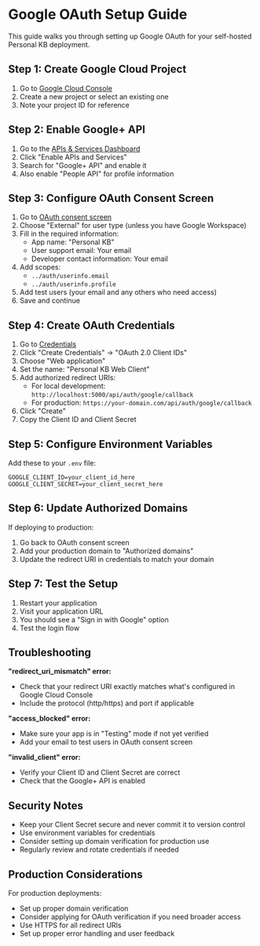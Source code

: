 # Google OAuth Setup Guide

This guide walks you through setting up Google OAuth for your self-hosted Personal KB deployment.

## Step 1: Create Google Cloud Project

1. Go to [Google Cloud Console](https://console.cloud.google.com/)
2. Create a new project or select an existing one
3. Note your project ID for reference

## Step 2: Enable Google+ API

1. Go to the [APIs & Services Dashboard](https://console.cloud.google.com/apis/dashboard)
2. Click "Enable APIs and Services"
3. Search for "Google+ API" and enable it
4. Also enable "People API" for profile information

## Step 3: Configure OAuth Consent Screen

1. Go to [OAuth consent screen](https://console.cloud.google.com/apis/credentials/consent)
2. Choose "External" for user type (unless you have Google Workspace)
3. Fill in the required information:
   - App name: "Personal KB"
   - User support email: Your email
   - Developer contact information: Your email
4. Add scopes:
   - `../auth/userinfo.email`
   - `../auth/userinfo.profile`
5. Add test users (your email and any others who need access)
6. Save and continue

## Step 4: Create OAuth Credentials

1. Go to [Credentials](https://console.cloud.google.com/apis/credentials)
2. Click "Create Credentials" → "OAuth 2.0 Client IDs"
3. Choose "Web application"
4. Set the name: "Personal KB Web Client"
5. Add authorized redirect URIs:
   - For local development: `http://localhost:5000/api/auth/google/callback`
   - For production: `https://your-domain.com/api/auth/google/callback`
6. Click "Create"
7. Copy the Client ID and Client Secret

## Step 5: Configure Environment Variables

Add these to your `.env` file:

```env
GOOGLE_CLIENT_ID=your_client_id_here
GOOGLE_CLIENT_SECRET=your_client_secret_here
```

## Step 6: Update Authorized Domains

If deploying to production:

1. Go back to OAuth consent screen
2. Add your production domain to "Authorized domains"
3. Update the redirect URI in credentials to match your domain

## Step 7: Test the Setup

1. Restart your application
2. Visit your application URL
3. You should see a "Sign in with Google" option
4. Test the login flow

## Troubleshooting

**"redirect_uri_mismatch" error:**
- Check that your redirect URI exactly matches what's configured in Google Cloud Console
- Include the protocol (http/https) and port if applicable

**"access_blocked" error:**
- Make sure your app is in "Testing" mode if not yet verified
- Add your email to test users in OAuth consent screen

**"invalid_client" error:**
- Verify your Client ID and Client Secret are correct
- Check that the Google+ API is enabled

## Security Notes

- Keep your Client Secret secure and never commit it to version control
- Use environment variables for credentials
- Consider setting up domain verification for production use
- Regularly review and rotate credentials if needed

## Production Considerations

For production deployments:
- Set up proper domain verification
- Consider applying for OAuth verification if you need broader access
- Use HTTPS for all redirect URIs
- Set up proper error handling and user feedback